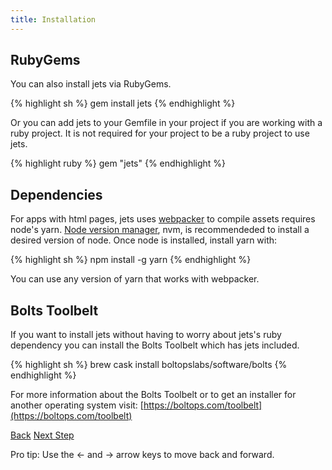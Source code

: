```yaml
---
title: Installation
---
```


## RubyGems

You can also install jets via RubyGems.

{% highlight sh %}
gem install jets
{% endhighlight %}

Or you can add jets to your Gemfile in your project if you are working with a ruby project.  It is not required for your project to be a ruby project to use jets.

{% highlight ruby %}
gem "jets"
{% endhighlight %}

## Dependencies

For apps with html pages, jets uses [webpacker](https://github.com/rails/webpacker) to compile assets requires node's yarn.  [Node version manager](https://github.com/creationix/nvm), nvm, is recommendeded to install a desired version of node. Once node is installed, install yarn with:

{% highlight sh %}
npm install -g yarn
{% endhighlight %}

You can use any version of yarn that works with webpacker.

## Bolts Toolbelt

If you want to install jets without having to worry about jets's ruby dependency you can install the Bolts Toolbelt which has jets included.

{% highlight sh %}
brew cask install boltopslabs/software/bolts
{% endhighlight %}

For more information about the Bolts Toolbelt or to get an installer for another operating system visit: [https://boltops.com/toolbelt](https://boltops.com/toolbelt)

<a id="prev" class="btn btn-basic" href="{% link _docs/workers.md %}">Back</a>
<a id="next" class="btn btn-primary" href="{% link _docs/structure.md %}">Next Step</a>
<p class="keyboard-tip">Pro tip: Use the <- and -> arrow keys to move back and forward.</p>
